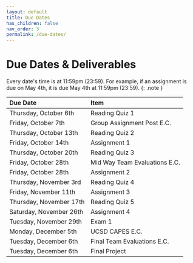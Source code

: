 ```yaml
---
layout: default
title: Due Dates
has_children: false
nav_order: 3
permalink: /due-dates/
---
```


<h1> Due Dates & Deliverables</h1>

Every date's time is at 11:59pm (23:59). For example, if an assignment is due on May 4th, it is due May 4th at 11:59pm (23:59).
{: .note }

| Due Date   | Item                    |
|:-----------|:------------------------|
| Thursday, October 6th       | Reading Quiz 1
| Friday, October 7th         | Group Assignment Post E.C.
| Thursday, October 13th      | Reading Quiz 2
| Friday, October 14th        | Assignment 1
| Thursday, October 20th      | Reading Quiz 3
| Friday, October 28th        | Mid Way Team Evaluations E.C.
| Friday, October 28th        | Assignment 2
| Thursday, November 3rd      | Reading Quiz 4
| Friday, November 11th       | Assignment 3
| Thursday, November 17th     | Reading Quiz 5
| Saturday, November 26th      | Assignment 4
| Tuesday, November 29th      | Exam 1
| Monday, December 5th        | UCSD CAPES E.C.
| Tuesday, December 6th       | Final Team Evaluations E.C.
| Tuesday, December 6th       | Final Project
